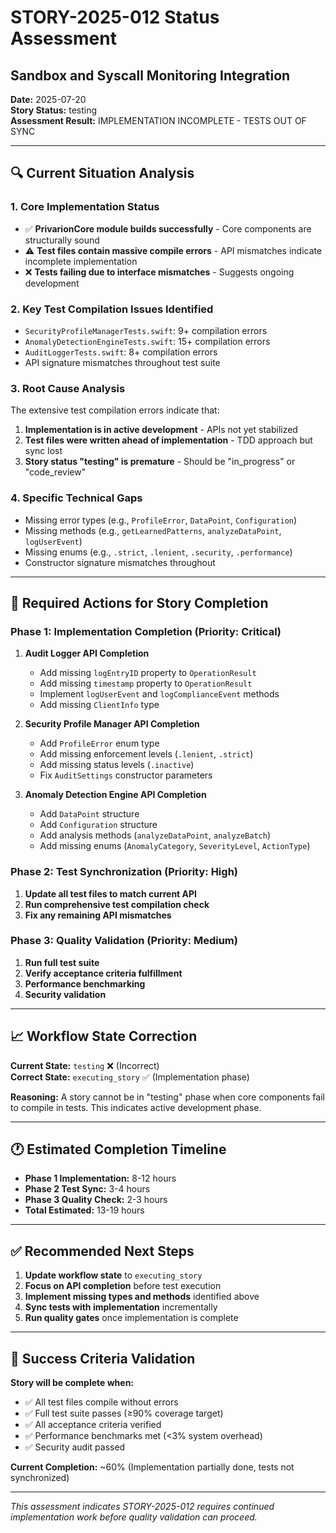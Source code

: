 # STORY-2025-012 Status Assessment
## Sandbox and Syscall Monitoring Integration

**Date:** 2025-07-20  
**Story Status:** testing  
**Assessment Result:** IMPLEMENTATION INCOMPLETE - TESTS OUT OF SYNC  

---

## 🔍 Current Situation Analysis

### 1. **Core Implementation Status**
- ✅ **PrivarionCore module builds successfully** - Core components are structurally sound
- ⚠️ **Test files contain massive compile errors** - API mismatches indicate incomplete implementation
- ❌ **Tests failing due to interface mismatches** - Suggests ongoing development

### 2. **Key Test Compilation Issues Identified**
- `SecurityProfileManagerTests.swift`: 9+ compilation errors
- `AnomalyDetectionEngineTests.swift`: 15+ compilation errors  
- `AuditLoggerTests.swift`: 8+ compilation errors
- API signature mismatches throughout test suite

### 3. **Root Cause Analysis**
The extensive test compilation errors indicate that:
1. **Implementation is in active development** - APIs not yet stabilized
2. **Test files were written ahead of implementation** - TDD approach but sync lost
3. **Story status "testing" is premature** - Should be "in_progress" or "code_review"

### 4. **Specific Technical Gaps**
- Missing error types (e.g., `ProfileError`, `DataPoint`, `Configuration`)
- Missing methods (e.g., `getLearnedPatterns`, `analyzeDataPoint`, `logUserEvent`)
- Missing enums (e.g., `.strict`, `.lenient`, `.security`, `.performance`)
- Constructor signature mismatches throughout

---

## 🎯 Required Actions for Story Completion

### Phase 1: Implementation Completion (Priority: Critical)
1. **Audit Logger API Completion**
   - Add missing `logEntryID` property to `OperationResult`
   - Add missing `timestamp` property to `OperationResult`
   - Implement `logUserEvent` and `logComplianceEvent` methods
   - Add missing `ClientInfo` type

2. **Security Profile Manager API Completion**
   - Add `ProfileError` enum type
   - Add missing enforcement levels (`.lenient`, `.strict`)
   - Add missing status levels (`.inactive`)
   - Fix `AuditSettings` constructor parameters

3. **Anomaly Detection Engine API Completion**
   - Add `DataPoint` structure
   - Add `Configuration` structure
   - Add analysis methods (`analyzeDataPoint`, `analyzeBatch`)
   - Add missing enums (`AnomalyCategory`, `SeverityLevel`, `ActionType`)

### Phase 2: Test Synchronization (Priority: High)
1. **Update all test files to match current API**
2. **Run comprehensive test compilation check**
3. **Fix any remaining API mismatches**

### Phase 3: Quality Validation (Priority: Medium)
1. **Run full test suite**
2. **Verify acceptance criteria fulfillment**
3. **Performance benchmarking**
4. **Security validation**

---

## 📈 Workflow State Correction

**Current State:** `testing` ❌ (Incorrect)  
**Correct State:** `executing_story` ✅ (Implementation phase)

**Reasoning:** A story cannot be in "testing" phase when core components fail to compile in tests. This indicates active development phase.

---

## 🕐 Estimated Completion Timeline

- **Phase 1 Implementation:** 8-12 hours
- **Phase 2 Test Sync:** 3-4 hours  
- **Phase 3 Quality Check:** 2-3 hours
- **Total Estimated:** 13-19 hours

---

## ✅ Recommended Next Steps

1. **Update workflow state** to `executing_story`
2. **Focus on API completion** before test execution
3. **Implement missing types and methods** identified above
4. **Sync tests with implementation** incrementally
5. **Run quality gates** once implementation is complete

---

## 🎯 Success Criteria Validation

**Story will be complete when:**
- ✅ All test files compile without errors
- ✅ Full test suite passes (≥90% coverage target)
- ✅ All acceptance criteria verified
- ✅ Performance benchmarks met (<3% system overhead)
- ✅ Security audit passed

**Current Completion:** ~60% (Implementation partially done, tests not synchronized)

---

*This assessment indicates STORY-2025-012 requires continued implementation work before quality validation can proceed.*

